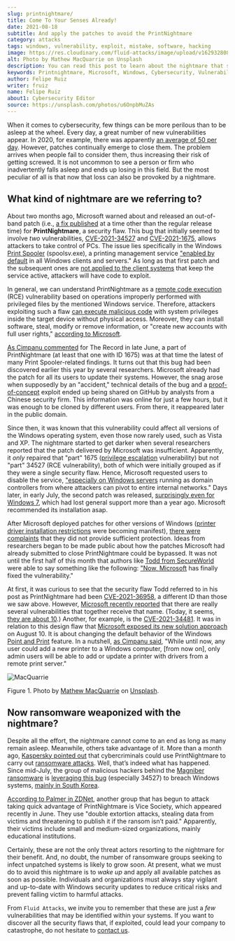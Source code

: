 ```yaml
---
slug: printnightmare/
title: Come To Your Senses Already!
date: 2021-08-18
subtitle: And apply the patches to avoid the PrintNightmare
category: attacks
tags: windows, vulnerability, exploit, mistake, software, hacking
image: https://res.cloudinary.com/fluid-attacks/image/upload/v1629328080/blog/printnightmare/cover_printnightmare_nmy9z1.webp
alt: Photo by Mathew MacQuarrie on Unsplash
description: You can read this post to learn about the nightmare that started to emerge within Windows months ago, which may affect many of its users, including you.
keywords: Printnightmare, Microsoft, Windows, Cybersecurity, Vulnerability, Ransomware, Pentesting, Ethical Hacking
author: Felipe Ruiz
writer: fruiz
name: Felipe Ruiz
about1: Cybersecurity Editor
source: https://unsplash.com/photos/u6OnpbMuZAs
---
```


When it comes to cybersecurity, few things can be more perilous than to
be asleep at the wheel. Every day, a great number of new vulnerabilities
appear. In 2020, for example, there was apparently [an average of 50 per
day](https://www.securitymagazine.com/articles/94602-record-number-of-critical-and-high-severity-vulnerabilities-were-logged-to-the-nist-nvd-in-2020).
However, patches continually emerge to close them. The problem arrives
when people fail to consider them, thus increasing their risk of getting
screwed. It is not uncommon to see a person or firm who inadvertently
falls asleep and ends up losing in this field. But the most peculiar of
all is that now that loss can also be provoked by a nightmare.

## What kind of nightmare are we referring to?

About two months ago, Microsoft warned about and released an out-of-band
patch (i.e., [a fix
published](https://whatis.techtarget.com/definition/out-of-band-patch)
at a time other than the regular release time) for **PrintNightmare**, a
security flaw. This bug that initially seemed to involve *two*
vulnerabilities,
[CVE-2021-34527](https://msrc.microsoft.com/update-guide/vulnerability/CVE-2021-34527)
and
[CVE-2021-1675](https://msrc.microsoft.com/update-guide/vulnerability/CVE-2021-1675),
allows attackers to take control of PCs. The issue lies specifically in
the Windows [Print
Spooler](https://docs.microsoft.com/en-us/windows/win32/printdocs/print-spooler)
(spoolsv.exe), a printing management service ["enabled by
default](https://www.semperis.com/blog/what-you-need-to-know-about-printnightmare-the-critical-windows-print-spooler-vulnerability/)
in all Windows clients and servers." As long as that first patch and the
subsequent ones are [not applied to the client
systems](https://www.zdnet.com/article/install-immediately-microsoft-delivers-emergency-patch-for-printnightmare-security-bug/)
that keep the service active, attackers will have code to exploit.

In general, we can understand PrintNightmare as a [remote code
execution](https://encyclopedia.kaspersky.com/glossary/remote-code-execution-rce/)
(RCE) vulnerability based on operations improperly performed with
privileged files by the mentioned Windows service. Therefore, attackers
exploiting such a flaw [can execute malicious
code](https://encyclopedia.kaspersky.com/glossary/remote-code-execution-rce/)
with system privileges inside the target device without physical access.
Moreover, they can install software, steal, modify or remove
information, or "create new accounts with full user rights," [according
to
Microsoft](https://msrc.microsoft.com/update-guide/vulnerability/CVE-2021-34527).

[As Cimpanu
commented](https://therecord.media/poc-released-for-dangerous-windows-printnightmare-bug/)
for The Record in late June, a part of PrintNightmare (at least that one
with ID 1675) was at that time the latest of many Print Spooler-related
findings. It turns out that this bug had been discovered earlier this
year by several researchers. Microsoft already had the patch for all its
users to update their systems. However, the snag arose when supposedly
by an "accident," technical details of the bug and a
[proof-of-concept](https://encyclopedia.kaspersky.com/glossary/poc-proof-of-concept/)
exploit ended up being shared on GitHub by analysts from a Chinese
security firm. This information was online for just a few hours, but it
was enough to be cloned by different users. From there, it reappeared
later in the public domain.

Since then, it was known that this vulnerability could affect all
versions of the Windows operating system, even those now rarely used,
such as Vista and XP. The nightmare started to get darker when several
researchers reported that the patch delivered by Microsoft was
insufficient. Apparently, it *only* repaired that "part" 1675
([privilege
escalation](https://encyclopedia.kaspersky.com/glossary/privilege-escalation/)
vulnerability) but not "part" 34527 (RCE vulnerability), both of which
were initially grouped as if they were a single security flaw. Hence,
Microsoft requested users to disable the service, ["especially on
Windows
servers](https://therecord.media/poc-released-for-dangerous-windows-printnightmare-bug/)
running as domain controllers from where attackers can pivot to entire
internal networks." Days later, in early July, the second patch was
released, [surprisingly even for
Windows 7](https://www.zdnet.com/article/install-immediately-microsoft-delivers-emergency-patch-for-printnightmare-security-bug/),
which had lost general support more than a year ago. Microsoft
recommended its installation asap.

After Microsoft deployed patches for other versions of Windows ([printer
driver installation
restrictions](https://support.microsoft.com/en-us/topic/kb5005010-restricting-installation-of-new-printer-drivers-after-applying-the-july-6-2021-updates-31b91c02-05bc-4ada-a7ea-183b129578a7)
were becoming manifest), [there were
complaints](https://www.zdnet.com/article/get-updating-microsoft-delivers-printnightmare-patch-for-more-windows-versions/)
that they did not provide sufficient protection. Ideas from researchers
began to be made public about how the patches Microsoft had already
submitted to close PrintNightmare could be bypassed. It was not until
the first half of this month that authors like [Todd from
SecureWorld](https://www.secureworld.io/industry-news/author/drew-todd)
were able to say something like the following: ["Now,
Microsoft](https://www.secureworld.io/industry-news/microsoft-printnightmare-vulnerability)
has finally fixed the vulnerability."

At first, it was curious to see that the security flaw Todd referred to
in his post as PrintNightmare had been
[CVE-2021-36958](https://msrc.microsoft.com/update-guide/vulnerability/CVE-2021-36958),
a different ID than those we saw above. However, [Microsoft recently
reported](https://msrc-blog.microsoft.com/2021/08/10/point-and-print-default-behavior-change/)
that there are really several vulnerabilities that together receive that
name. (Today, it seems, [they are
about 10](https://therecord.media/printnightmare-vulnerability-weaponized-by-magniber-ransomware-gang/).)
Another, for example, is the
[CVE-2021-34481](https://msrc.microsoft.com/update-guide/en-US/vulnerability/CVE-2021-34481).
It was in relation to this design flaw that [Microsoft exposed its new
solution
approach](https://msrc-blog.microsoft.com/2021/08/10/point-and-print-default-behavior-change/)
on August 10. It is about changing the default behavior of the Windows
[Point and
Print](https://docs.microsoft.com/en-us/windows-hardware/drivers/print/introduction-to-point-and-print)
feature. In a nutshell, [as Cimpanu
said](https://therecord.media/microsoft-to-require-admin-rights-before-using-windows-point-and-print-feature/),
"While until now, any user could add a new printer to a Windows
computer, \[from now on\], only admin users will be able to add or
update a printer with drivers from a remote print server."

<div class="imgblock">

![MacQuarrie](https://res.cloudinary.com/fluid-attacks/image/upload/v1629334804/blog/printnightmare/macquarrie_qow9ny.webp)

<div class="title">

Figure 1. Photo by [Mathew
MacQuarrie](https://unsplash.com/@matmacq?utm_source=unsplash&utm_medium=referral&utm_content=creditCopyText)
on [Unsplash](https://unsplash.com/photos/KFdIgwm8HTs).

</div>

</div>

## Now ransomware weaponized with the nightmare?

Despite all the effort, the nightmare cannot come to an end as long as
many remain asleep. Meanwhile, others take advantage of it. More than a
month ago, [Kaspersky pointed
out](https://www.kaspersky.com/blog/printnightmare-vulnerability/40520/)
that cybercriminals could use PrintNightmare to carry out [ransomware
attacks](../ransomware/). Well, that’s indeed what has happened. Since
mid-July, the group of malicious hackers behind the [Magniber
ransomware](https://blog.malwarebytes.com/threat-analysis/2017/10/magniber-ransomware-exclusively-for-south-koreans/)
is [leveraging this
bug](https://therecord.media/printnightmare-vulnerability-weaponized-by-magniber-ransomware-gang/)
(especially 34527) to breach Windows systems, [mainly in South
Korea](https://www.crowdstrike.com/blog/magniber-ransomware-caught-using-printnightmare-vulnerability/).

[According to Palmer in
ZDNet](https://www.zdnet.com/article/ransomware-now-attackers-are-exploiting-windows-printnightmare-vulnerabilities/),
another group that has begun to attack taking quick advantage of
PrintNightmare is Vice Society, which appeared recently in June. They
use "double extortion attacks, stealing data from victims and
threatening to publish it if the ransom isn’t paid." Apparently, their
victims include small and medium-sized organizations, mainly educational
institutions.

Certainly, these are not the only threat actors resorting to the
nightmare for their benefit. And, no doubt, the number of ransomware
groups seeking to infect unpatched systems is likely to grow soon. At
present, what we must do to avoid this nightmare is to *wake up* and
apply all available patches as soon as possible. Individuals and
organizations must always stay vigilant and up-to-date with Windows
security updates to reduce critical risks and prevent falling victim to
harmful attacks.

From `Fluid Attacks`, we invite you to remember that these are just a
*few* vulnerabilities that may be identified within your systems. If you
want to discover all the security flaws that, if exploited, could lead
your company to catastrophe, do not hesitate to [contact
us](../../contact-us/).
